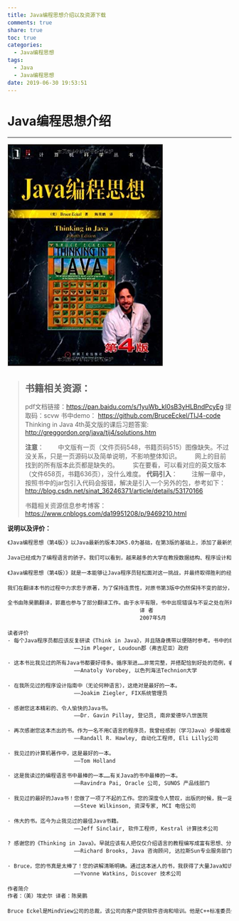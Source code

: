 ```yaml
---
title: Java编程思想介绍以及资源下载
comments: true
share: true
toc: true
categories:
  - Java编程思想
tags:
  - Java
  - Java编程思想
date: 2019-06-30 19:53:51
---
```


# Java编程思想介绍
--------------------------------------

![](https://raw.githubusercontent.com/adolphmaster/hexo-next/master/blogPicture/20190716001.jpg)

> 书籍相关资源：
> ----------------------------------
> pdf文档链接：https://pan.baidu.com/s/1yuWb_kI0sB3yHLBndPcyEg 提取码：scvw 
> 书中demo： https://github.com/BruceEckel/TIJ4-code
> Thinking in Java 4th英文版的课后习题答案: http://greggordon.org/java/tij4/solutions.htm 
>
> **注意**：
> 　　中文版有一页（文件页码548，书籍页码515）图像缺失。不过没关系，只是一页源码以及简单说明，不影响整体知识。 
> 　　网上的目前找到的所有版本此页都是缺失的。 
> 　　实在要看，可以看对应的英文版本（文件658页，书籍636页），没什么难度。
> **代码引入**：
> 　　注解一章中，按照书中的jar包引入代码会报错，解决是引入一个另外的包，参考如下： http://blog.csdn.net/sinat_36246371/article/details/53170166
>
> 书籍相关资源信息参考博客：https://www.cnblogs.com/da19951208/p/9469210.html

**说明以及评价：**

```html
《Java编程思想（第4版）》以Java最新的版本JDK5.0为基础，在第3版的基础上，添加了最新的语言特性，并且对第3版的结构进行了调整，使得所有章节的安排更加遵照循序渐进的特点，同时每一章的内容在分量上也都更加均衡，这使读者能够更加容易地阅读本书并充分了解每章所讲述的内容。在这里我们再次向Bruce Eckel致敬，他不但向我们展示了什么样的书籍才是经典书籍，而且还展示了经典书籍怎样才能精益求精，长盛不衰。

Java已经成为了编程语言的骄子。我们可以看到，越来越多的大学在教授数据结构、程序设计和算法分析等课程时，选择以Java语言为载体。这说明Java语言已经是人们构建软件系统时主要使用的一种编程语言。但是，掌握好Java语言并不是一件可以轻松完成的任务，如何真正掌握Java语言，从而编写出健壮的、高效的以及灵活的程序是Java程序员们面临的重大挑战。

《Java编程思想（第4版）》就是一本能够让Java程序员轻松面对这一挑战，并最终取得胜利的经典书籍。本书深入浅出、循序渐进地把我们领入Java的世界，让我们在不知不觉中就学会了用Java的思想去考虑问题、解决问题。本书不仅适合Java的初学者，更适合于有经验的Java程序员，这正是本书的魅力所在。但是，书中并没有涵盖Java所有的类、接口和方法，因此，如果你希望将它当作Java的字典来使用，那么显然就要失望了。

我们在翻译本书的过程中力求忠于原著，为了保持连贯性，对原书第3版中仍然保持不变的部分，我们对译文除了个别地方之外，也没做修改。对于本书中出现的大量的专业术语尽量遵循标准的译法，并在有可能引起歧义之处注有英文原文，以方便读者对照与理解。

全书由陈昊鹏翻译，郭嘉也参与了部分翻译工作。由于水平有限，书中出现错误与不妥之处在所难免，恳请读者批评指正。 
　　　　　　　　　　　　　　　　　　　　　　　　　译 者 
　　　　　　　　　　　　　　　　　　　　　　　　　2007年5月

读者评价
· 每个Java程序员都应该反复研读《Think in Java》，并且随身携带以便随时参考。书中的练习颇具挑战性，而有关集合的章节已臻化境！本书不仅帮助我通过了Sun Certified Java Programmer考试，而且它还是我遇到Java问题时，求助的首选书籍。
　　　　　　　　　　　　 ——Jim Pleger, Loudoun郡（弗吉尼亚）政府

· 这本书比我见过的所有Java书都要好得多。循序渐进……非常完整，并搭配恰到好处的范例，睿智而不呆板的解说……这使本书的品质比别的书“超出了一个数量级”。与其他Java书相比，我发现本书考虑非常周全、前后一致、理性坦诚、文笔流畅、用词准确。恕我直言，这是一本学习Java的理想书籍。
　　　　　　　　　　　　 ——Anatoly Vorobey, 以色列海法Technion大学

· 在我所见过的程序设计指南中（无论何种语言），这绝对是最好的一本。
　　　　　　　　　　　　 ——Joakim Ziegler, FIX系统管理员

· 感谢您这本精彩的、令人愉快的Java书。
　　　　　　　　　　　　 ——Dr. Gavin Pillay, 登记员, 南非爱德华八世医院

· 再次感谢您这本杰出的书。作为一名不用C语言的程序员，我曾经感到（学习Java）步履维艰，但是您的书让我一目了然。能够一开始就理解底层的概念和原理，而不是通过反复试验来自己建立概念模型，真是太棒了。我希望能在不久的将来参加您的讨论课。
　　　　　　　　　　　　 ——Randall R. Hawley, 自动化工程师, Eli Lilly公司

· 我见过的计算机著作中，这是最好的一本。
　　　　　　　　　　　　 ——Tom Holland

· 这是我读过的编程语言书中最棒的一本……有关Java的书中最棒的一本。
　　　　　　　　　　　　 ——Ravindra Pai, Oracle 公司, SUNOS 产品线部门

· 我见过的最好的Java书！您做了一项了不起的工作。您的深度令人赞叹，出版的时候，我一定会购买一本。我从1996年10月就开始学习Java，其间也读过好几本这方面的书，但我觉得您这本才是“必读书”。最近几个月，我一直集中精力于一个完全用Java开发的产品。您的书帮我夯实了某些不牢固的知识点，并拓展了我的知识面。我甚至在面试签约者时引用书中的内容，作为参考的依据。通过问一些我从书中学到的知识，来判断他们对Java的理解程度（例如，数组与Vector的区别）。您的书真是伟大！
　　　　　　　　　　　　 ——Steve Wilkinson, 资深专家, MCI 电信公司

· 伟大的书。迄今为止我见过的最佳Java书籍。
　　　　　　　　　　　　 ——Jeff Sinclair, 软件工程师, Kestral 计算技术公司

? 感谢您的《Thinking in Java》。早就应该有人把仅仅介绍语言的教程编写成富有思想、分析透彻的入门指南，而不是局限于“某个公司”的语言。我阅读过许多这方面的书，但只有您和Patrick Winston的作品给我印象深刻。我已经向客户推荐这本书。再次谢谢您。
　　　　　　　　　　　　 ——Richard Brooks, Java 咨询顾问, 达拉斯Sun专业服务部门

· Bruce，您的书真是太棒了！您的讲解清晰明确。通过这本迷人的书，我获得了大量Java知识。练习题也同样令人着迷，它们对巩固各章阐述的知识起到了很好的效果。我期待您的更多作品。对您的这本著作致以谢意。阅读了《Thinking in Java》之后，我的代码质量大有改善。为此我要感激您，我相信，维护我的代码的程序员同样也会感激您。
　　　　　　　　　　　　 ——Yvonne Watkins, Discover 技术公司

作者简介
作者：（美）埃史尔 译者：陈昊鹏

Bruce Eckel是MindView公司的总裁，该公司向客户提供软件咨询和培训。他是C++标准委员会拥有表决权的成员之一，拥有应用物理学学士和计算机工程硕士学位。除本书外，他还是《C++编程思想》的作者，并与人合著了《C++编程思想第2卷》（这两本书的英文影印版及中文版均已由机械工业出版社引进出版）及其他著作。他已经发表了150多篇论文，还经常参加世界各地的研讨会并进行演讲。
```


